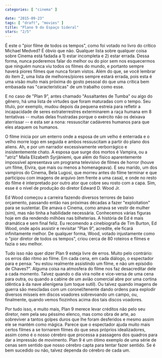 ```yaml
---
categories: [ "cinema" ]

date: "2015-09-23"
tags: [ "draft", "movies" ]
title: "Plano 9 do Espaço Sideral"
stars: "2/5"
---
```

É este o "pior filme de todos os tempos", como foi votado no livro do crítico Michael Medved? É óbvio que não. Qualquer lista sobre qualquer coisa sobre Cinema está fadada a 1) estar incompleta e 2) estar errada. Dessa forma, nunca poderemos falar do melhor ou do pior sem nos esquecermos que ninguém nunca viu todos os filmes do mundo, e portanto sempre haverá piores filmes que nunca foram vistos. Além do que, se você lembrar do item 2, uma lista de melhores/piores sempre estará errada, pois esta é uma visão muito mais próxima do gosto pessoal do que uma crítica bem embasada nas "características" de um trabalho como esse.

E no caso de "Plan 9", antes chamado "Assaltantes de Tumba" ou algo do gênero, há uma lista de virtudes que foram maturadas com o tempo. Seu título, por exemplo, mudou depois da pequena estreia para refletir a incapacidade de seres extraterrestres exterminarem a raça humana em 8 tentativas -- muitas delas frustradas porque o exército não os deixava aterrissar -- e esta ser a nona: ressuscitar cadáveres humanos para que eles ataquem os humanos.

O filme inicia por um enterro onde a esposa de um velho é enterrada e o velho morre logo em seguida e ambos ressuscitam a partir do plano dos aliens. Ah, e por um narrador excessivamente verborrágico e insistentemente chato. A esposa que surge dos mortos é Vampira, ou a "atriz" Maila Elizabeth Syrjäniemi, que além do físico aparentemente impossível apresentava um programa televisivo de filmes de horror (houve um filme, Elvira, que mais ou menos a homenageava). E seu marido, um dos vampiros do Cinema, Bela Lugosi, que morreu antes do filme terminar e que participou com imagens de arquivo (em frente a uma casa), e onde no resto do filme é interpretado por outro ator que cobre seu rosto com a capa. Sim, esse é o nível de produção do diretor Edward D. Wood Jr.

Ed Wood começou a carreira fazendo diversos terrores de baixo orçamento, passando então nas próximas décadas a fazer "exploitation" para se sustentar. Ele amava o Cinema, como amava se vestir de mulher (sim), mas não tinha a habilidade necessária. Conhecemos várias figuras hoje em dia rendendo milhões nas bilheterias. A história de Ed é mais dramática e sem final feliz. Eu recomendo a cinebiografia de Tim Burton, Ed Wood, onde após assistir e revisitar "Plan 9", acredite, ele ficará infinitamente melhor. De qualquer forma, Wood, votado injustamente como o "pior diretor de todos os tempos", criou cerca de 80 roteiros e filmes e fazia o seu melhor.

Tudo isso não quer dizer Plan 9 esteja livre de erros. Muito pelo contrário: os erros dão ritmo ao filme. Em cada cena, em cada diálogo, o espectador para e pensa: "eu estou realmente assistindo um filme, e não um episódio de Chaves?". Alguma coisa na atmosfera do filme nos faz desacreditar dele a cada momento. Talvez quando o dia vira noite e vice-versa de uma cena para outra, ou quando a cabine de um avião comercial abre por uma cortina idêntica à da nave alienígena (um toque sutil). Ou talvez quando imagens de guerra são mescladas com um coronel/tenente dando ordens para explodir diversos mísseis em discos voadores sobrevoando um campo, ou, finalmente, quando vemos fiozinhos acima dos tais discos voadores.

Por tudo isso, e muito mais, Plan 9 merece levar créditos não pelo seu diretor, nem pela seu péssimo elenco, mas como obra de arte, ao sobreviver a tantos golpes duros que lhe foram desferidos e mesmo assim ele se mantém como mágica. Parece que o espectador ajuda muito mais certos filmes a se tornarem filmes do que seus próprios idealizadores, assim como é o nosso cérebro que processa a passagens dos quadros para dar a impressão de movimento. Plan 9 é um ótimo exemplo de uma série de cenas sem sentido que nosso cérebro capta para tentar fazer sentido. Se é bem sucedido ou não, talvez dependa do cérebro de cada um.
